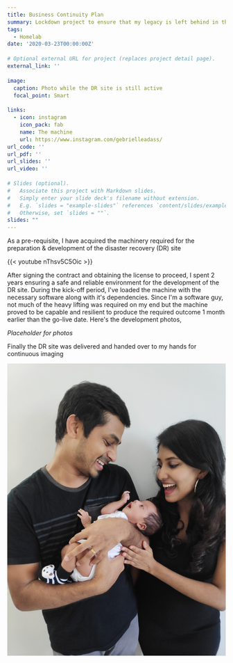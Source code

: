 ```yaml
---
title: Business Continuity Plan
summary: Lockdown project to ensure that my legacy is left behind in the event of any distruptive incidents 
tags:
  - Homelab
date: '2020-03-23T00:00:00Z'

# Optional external URL for project (replaces project detail page).
external_link: ''

image:
  caption: Photo while the DR site is still active
  focal_point: Smart

links:
  - icon: instagram
    icon_pack: fab
    name: The machine
    url: https://www.instagram.com/gebrielleadass/
url_code: ''
url_pdf: ''
url_slides: ''
url_video: ''

# Slides (optional).
#   Associate this project with Markdown slides.
#   Simply enter your slide deck's filename without extension.
#   E.g. `slides = "example-slides"` references `content/slides/example-slides.md`.
#   Otherwise, set `slides = ""`.
slides: ""
---
```


As a pre-requisite, I have acquired the machinery required for the preparation & development of the disaster recovery (DR) site


{{< youtube nThsv5C5Oic >}}


After signing the contract and obtaining the license to proceed, I spent 2 years ensuring a safe and reliable environment for the development of the DR site. During the kick-off period, I've loaded the machine with the necessary software along with it's dependencies. Since I'm a software guy, not much of the heavy lifting was required on my end but the machine proved to be capable and resilient to produce the required outcome 1 month earlier than the go-live date. Here's the development photos,

*Placeholder for photos*

Finally the DR site was delivered and handed over to my hands for continuous imaging


![Photo with baby](IMG_20200503_160538.jpg "Photo of baby Adriel")